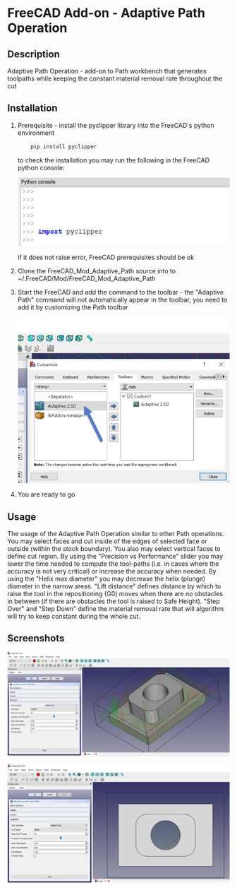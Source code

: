 # FreeCAD Add-on - Adaptive Path Operation

## Description
Adaptive Path Operation - add-on to Path workbench that generates toolpaths while keeping the constant material removal rate throughout the cut

## Installation
1. Prerequisite - install the pyclipper library into the FreeCAD's python environment
    ```bash
        pip install pyclipper
    ````
    to check the installation you may run the following in the FreeCAD python console:

    ![import pyclipper](./Resources/Inst1.png)

    if it does not raise error, FreeCAD prerequisites should be ok

2. Clone the FreeCAD_Mod_Adaptive_Path source into to ~/.FreeCAD/Mod/FreeCAD_Mod_Adaptive_Path
3. Start the FreeCAD and add the command to the toolbar - the "Adaptive Path" command will not automatically appear in the toolbar, you need to add it by customizing the Path toolbar

    ![add custom toolbar](./Resources/Inst2.png)

4. You are ready to go

## Usage
The usage of the Adaptive Path Operation similar to other Path operations. You may select faces and cut inside of the edges of selected face or outside (within the stock boundary). You also may select vertical faces to define cut region. By using the "Precision vs Performance" slider you may lower the time needed to compute the tool-paths (i.e. in cases where the accuracy is not very critical) or increase the accuracy when needed. By using the "Helix max diameter" you may decrease the helix (plunge) diameter in the narrow areas. "Lift distance" defines distance by which to raise the tool in the repositioning (G0) moves when there are no obstacles in between (if there are obstacles the tool is raised to Safe Height). "Step Over" and "Step Down" define the material removal rate that will algorithm will try to keep constant during the whole cut.

## Screenshots

  ![ss1](./Resources/example1.png)

  ![ss2](./Resources/example2.png)


